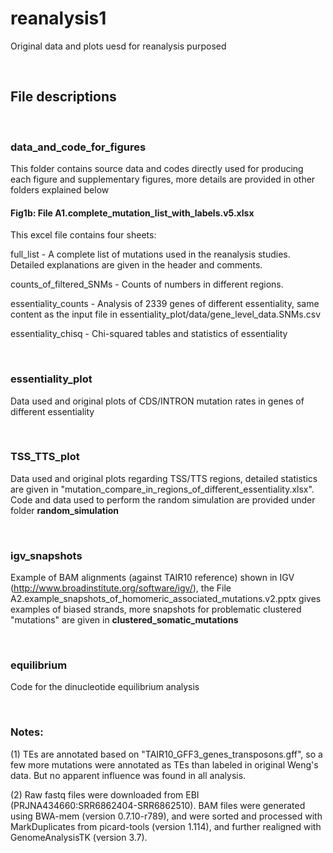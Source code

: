 # reanalysis1
Original data and plots uesd for reanalysis purposed

<br />

## File descriptions

<br />

### data_and_code_for_figures

This folder contains source data and codes directly used for producing each figure and supplementary figures, more details are provided in other folders explained below


#### Fig1b: File A1.complete_mutation_list_with_labels.v5.xlsx

This excel file contains four sheets:

full_list - A complete list of mutations used in the reanalysis studies. Detailed explanations are given in the header and comments.

counts_of_filtered_SNMs - Counts of numbers in different regions. 

essentiality_counts - Analysis of 2339 genes of different essentiality, same content as the input file in essentiality_plot/data/gene_level_data.SNMs.csv

essentiality_chisq - Chi-squared tables and statistics of essentiality

<br />

### essentiality_plot
Data used and original plots of CDS/INTRON mutation rates in genes of different essentiality

<br />

### TSS_TTS_plot
Data used and original plots regarding TSS/TTS regions, detailed statistics are given in "mutation_compare_in_regions_of_different_essentiality.xlsx". Code and data used to perform the random simulation are provided under folder **random_simulation**

<br />

### igv_snapshots
Example of BAM alignments (against TAIR10 reference) shown in IGV (http://www.broadinstitute.org/software/igv/), the File A2.example_snapshots_of_homomeric_associated_mutations.v2.pptx gives examples of biased strands, more snapshots for problematic clustered "mutations" are given in **clustered_somatic_mutations**

<br />


### equilibrium
Code for the dinucleotide equilibrium analysis

<br />


### Notes:
(1) TEs are annotated based on "TAIR10_GFF3_genes_transposons.gff", so a few more mutations were annotated as TEs than labeled in original Weng's data. But no apparent influence was found in all analysis.

(2) Raw fastq files were downloaded from EBI (PRJNA434660:SRR6862404-SRR6862510). BAM files were generated using BWA-mem (version 0.7.10-r789), and were sorted and processed with MarkDuplicates from picard-tools (version 1.114), and further realigned with GenomeAnalysisTK (version 3.7).

<br />
